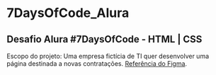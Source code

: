 # 7DaysOfCode_Alura
Desafio Alura #7DaysOfCode - HTML | CSS
-
Escopo do projeto: Uma empresa fictícia de TI quer desenvolver uma página destinada a novas contratações.
[Referência do Figma](https://www.figma.com/file/mm3MLozvUDGhDRTxSLlGL5/7daysOfCode-HTML-CSS?type=design&node-id=0-1&mode=design&t=yoThu3i0nbevRCec-0).

